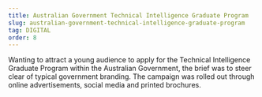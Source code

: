 ```yaml
---
title: Australian Government Technical Intelligence Graduate Program
slug: australian-government-technical-intelligence-graduate-program
tag: DIGITAL
order: 8
---
```


Wanting to attract a young audience to apply for the Technical Intelligence Graduate Program within the Australian Government, the brief was to steer clear of typical government branding. The campaign was rolled out through online advertisements, social media and printed brochures.
